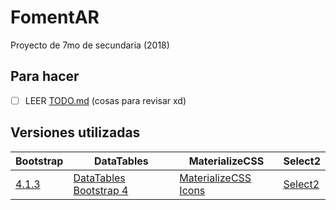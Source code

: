 # FomentAR

Proyecto de 7mo de secundaria (2018)

## Para hacer

-   [ ] LEER [TODO.md](TODO.md "Cositas para revisar xd") (cosas para revisar xd)

## Versiones utilizadas

| Bootstrap                                                                                       | DataTables                                                                                           | MaterializeCSS                                                                       | Select2                                   |
| ----------------------------------------------------------------------------------------------- | ---------------------------------------------------------------------------------------------------- | ------------------------------------------------------------------------------------ | ----------------------------------------- |
| [4.1.3](https://getbootstrap.com/docs/4.1/getting-started/introduction/ "Versión de Bootstrap") | [DataTables Bootstrap 4](https://datatables.net/examples/styling/bootstrap4 "Versión de DataTables") | [MaterializeCSS Icons](https://materializecss.com/icons.html "MaterializeCSS Icons") | [Select2](https://select2.org/ "Select2") |
